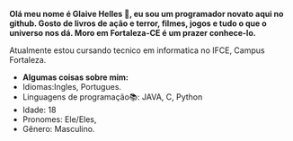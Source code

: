 **Olá meu nome é Glaive Helles :sparkling_heart:, eu sou um programador novato aqui no github. Gosto de livros de ação e terror, filmes, jogos e tudo o que o universo nos dá. Moro em Fortaleza-CE é um prazer conhece-lo.**

Atualmente estou cursando tecnico em informatica no IFCE, Campus Fortaleza.
 
 - **Algumas coisas sobre mim:**
  - Idiomas:Ingles, Portugues. 
  - Linguagens de programação📚: JAVA, C, Python
  - Idade: 18
  - Pronomes: Ele/Eles,
  - Gênero: Masculino. 
